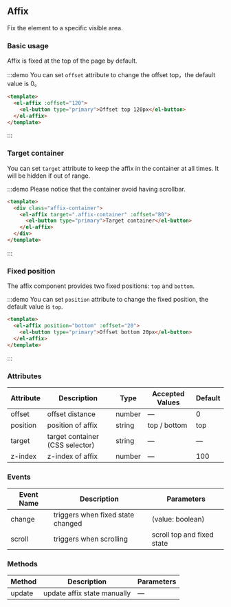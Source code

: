 ## Affix

Fix the element to a specific visible area.

### Basic usage

Affix is fixed at the top of the page by default.

:::demo You can set `offset` attribute to change the offset top，the default value is 0。

```html
<template>
  <el-affix :offset="120">
    <el-button type="primary">Offset top 120px</el-button>
  </el-affix>
</template>
```

:::

### Target container

You can set `target` attribute to keep the affix in the container at all times. It will be hidden if out of range.

:::demo Please notice that the container avoid having scrollbar.

```html
<template>
  <div class="affix-container">
    <el-affix target=".affix-container" :offset="80">
      <el-button type="primary">Target container</el-button>
    </el-affix>
  </div>
</template>
```

:::

### Fixed position

The affix component provides two fixed positions: `top` and `bottom`.

:::demo You can set `position` attribute to change the fixed position, the default value is `top`.

```html
<template>
  <el-affix position="bottom" :offset="20">
    <el-button type="primary">Offset bottom 20px</el-button>
  </el-affix>
</template>
```

:::

### Attributes

| Attribute | Description                     | Type   | Accepted Values | Default |
| --------- | ------------------------------- | ------ | --------------- | ------- |
| offset    | offset distance                 | number | —               | 0       |
| position  | position of affix               | string | top / bottom    | top     |
| target    | target container (CSS selector) | string | —               | —       |
| z-index   | z-index of affix                | number | —               | 100     |

### Events

| Event Name | Description                       | Parameters                 |
| ---------- | --------------------------------- | -------------------------- |
| change     | triggers when fixed state changed | (value: boolean)           |
| scroll     | triggers when scrolling           | scroll top and fixed state |

### Methods

| Method | Description                 | Parameters |
| ------ | --------------------------- | ---------- |
| update | update affix state manually | —          |
